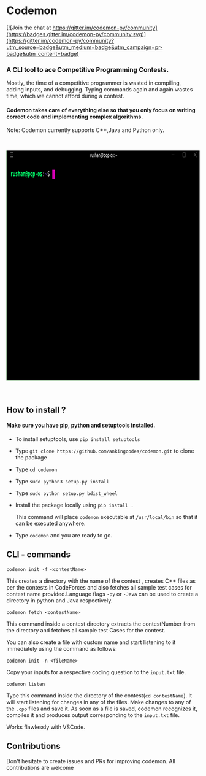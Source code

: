 #                           Codemon 

[![Join the chat at https://gitter.im/codemon-py/community](https://badges.gitter.im/codemon-py/community.svg)](https://gitter.im/codemon-py/community?utm_source=badge&utm_medium=badge&utm_campaign=pr-badge&utm_content=badge)

### A CLI tool to ace Competitive Programming Contests.

Mostly, the time of a competitive programmer is wasted in compiling, adding inputs, 
and debugging. Typing commands again and again wastes time, which we cannot afford 
during a contest. 

#### Codemon takes care of everything else so that you only focus on writing correct code and implementing complex algorithms.

Note: Codemon currently supports C++,Java and Python only.

<br>
<p align="center">
  <img src="code2.gif" height="600" width="900">
</p>
<br>

## How to install ?
#### Make sure you have pip, python and setuptools installed.
- To install setuptools, use `pip install setuptools`
- Type `git clone https://github.com/ankingcodes/codemon.git` to clone the package
- Type `cd codemon`
- Type `sudo python3 setup.py install`
- Type `sudo python setup.py bdist_wheel`
- Install the package locally using `pip install .`
  
  This command will place `codemon` executable at `/usr/local/bin` so that it can 
  be executed anywhere.
- Type `codemon` and you are ready to go.

## CLI - commands
   ```
   codemon init -f <contestName> 
   ```
    
  This creates a directory with the name of the contest , creates C++ files 
  as per the contests in CodeForces and also fetches all sample test cases for contest name provided.Language flags `-py` or `-Java` can be used to create a directory in python and Java respectively.
  ```
  codemon fetch <contestName>
  ```
  This command inside a contest directory extracts the contestNumber from the directory and fetches all sample test Cases for the contest.
  
  You can also create a file with custom name and start listening to it immediately using the command as follows: 
  ```
  codemon init -n <fileName>
  ```

  Copy your inputs for a respective coding question to the `input.txt` file.

  ```
  codemon listen 
  ```

  Type this command inside the directory of the contest(`cd contestName`). 
  It will start listening for changes in any of the files. Make changes to any 
  of the `.cpp` files and save it. 
  As soon as a file is saved, codemon recognizes it, compiles it and produces 
  output corresponding to the `input.txt` file. 

  Works flawlessly with VSCode.

## Contributions 
Don't hesitate to create issues and PRs for improving codemon. 
All contributions are welcome 
